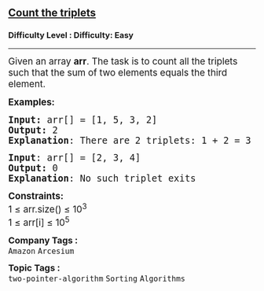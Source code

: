 <h2><a href="https://www.geeksforgeeks.org/problems/count-the-triplets4615/1?page=1&category=two-pointer-algorithm&difficulty=Easy,Hard&status=unsolved,attempted&sortBy=accuracy">Count the triplets</a></h2><h3>Difficulty Level : Difficulty: Easy</h3><hr><div class="problems_problem_content__Xm_eO"><div><span style="font-size: 14pt;">Given an array <strong>arr</strong>. The task is to count all the triplets such that the sum of two elements equals the third element.</span></div>
<p><span style="font-size: 14pt;"><strong>Examples:</strong> </span></p>
<pre><span style="font-size: 14pt;"><strong>Input:</strong> arr[] = [1, 5, 3, 2]
<strong>Output:</strong> 2 
<strong>Explanation</strong>: There are 2 triplets: 1 + 2 = 3 and 3 +2 = 5</span></pre>
<pre><span style="font-size: 14pt;"><strong>Input</strong>: arr[] = [2, 3, 4]
<strong>Output:</strong> 0
<strong>Explanation</strong>: No such triplet exits</span></pre>
<p><span style="font-size: 14pt;"><strong>Constraints:</strong><br>1 ≤ arr.size() ≤ 10<sup>3</sup><br>1 ≤ arr[i] ≤ 10<sup>5</sup></span></p></div><p><span style=font-size:18px><strong>Company Tags : </strong><br><code>Amazon</code>&nbsp;<code>Arcesium</code>&nbsp;<br><p><span style=font-size:18px><strong>Topic Tags : </strong><br><code>two-pointer-algorithm</code>&nbsp;<code>Sorting</code>&nbsp;<code>Algorithms</code>&nbsp;
